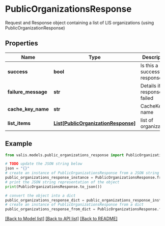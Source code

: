 # PublicOrganizationsResponse

Request and Response object containing a list of LIS organizations (using PublicOrganizationResponse)

## Properties

Name | Type | Description | Notes
------------ | ------------- | ------------- | -------------
**success** | **bool** | Is this a successful response? | [optional] 
**failure_message** | **str** | Details if this response failed | [optional] 
**cache_key_name** | **str** | CacheKey name | [optional] 
**list_items** | [**List[PublicOrganizationResponse]**](PublicOrganizationResponse.md) | list of organizations | [optional] 

## Example

```python
from valis.models.public_organizations_response import PublicOrganizationsResponse

# TODO update the JSON string below
json = "{}"
# create an instance of PublicOrganizationsResponse from a JSON string
public_organizations_response_instance = PublicOrganizationsResponse.from_json(json)
# print the JSON string representation of the object
print(PublicOrganizationsResponse.to_json())

# convert the object into a dict
public_organizations_response_dict = public_organizations_response_instance.to_dict()
# create an instance of PublicOrganizationsResponse from a dict
public_organizations_response_from_dict = PublicOrganizationsResponse.from_dict(public_organizations_response_dict)
```
[[Back to Model list]](../README.md#documentation-for-models) [[Back to API list]](../README.md#documentation-for-api-endpoints) [[Back to README]](../README.md)


